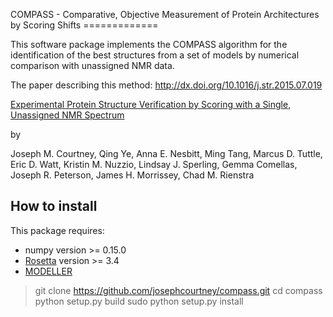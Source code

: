 COMPASS - Comparative, Objective Measurement of Protein Architectures by Scoring Shifts =============

This software package implements the COMPASS algorithm for the identification of the best structures from a set of models by numerical comparison with unassigned NMR data.

The paper describing this method:
http://dx.doi.org/10.1016/j.str.2015.07.019

[Experimental Protein Structure Verification by Scoring with a Single, Unassigned NMR Spectrum](http://dx.doi.org/10.1016/j.str.2015.07.019)

by

Joseph M. Courtney, Qing Ye, Anna E. Nesbitt, Ming Tang, Marcus D. Tuttle, Eric D. Watt, Kristin M. Nuzzio, Lindsay J. Sperling, Gemma Comellas, Joseph R. Peterson, James H. Morrissey, Chad M. Rienstra

## How to install

This package requires:
* numpy version >= 0.15.0
* [Rosetta](https://www.rosettacommons.org/software) version >= 3.4
* [MODELLER](https://salilab.org/modeller/)

>git clone https://github.com/josephcourtney/compass.git
>cd compass
>python setup.py build
>sudo python setup.py install
